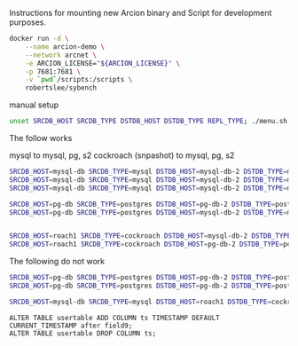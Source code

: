 Instructions for mounting new Arcion binary and Script for development purposes.

```bash
docker run -d \
    --name arcion-demo \
    --network arcnet \
    -e ARCION_LICENSE="${ARCION_LICENSE}" \
    -p 7681:7681 \
    -v `pwd`/scripts:/scripts \
    robertslee/sybench
```



manual setup

```bash
unset SRCDB_HOST SRCDB_TYPE DSTDB_HOST DSTDB_TYPE REPL_TYPE; ./menu.sh
```

The follow works

mysql to mysql, pg, s2
cockroach (snpashot) to mysql, pg, s2
```bash
SRCDB_HOST=mysql-db SRCDB_TYPE=mysql DSTDB_HOST=mysql-db-2 DSTDB_TYPE=mysql REPL_TYPE=snapshot ./menu.sh
SRCDB_HOST=mysql-db SRCDB_TYPE=mysql DSTDB_HOST=mysql-db-2 DSTDB_TYPE=mysql REPL_TYPE=full ./menu.sh
SRCDB_HOST=mysql-db SRCDB_TYPE=mysql DSTDB_HOST=mysql-db-2 DSTDB_TYPE=mysql REPL_TYPE=real-time ./menu.sh

SRCDB_HOST=pg-db SRCDB_TYPE=postgres DSTDB_HOST=pg-db-2 DSTDB_TYPE=postgres REPL_TYPE=snapshot ./menu.sh
SRCDB_HOST=pg-db SRCDB_TYPE=postgres DSTDB_HOST=mysql-db-2 DSTDB_TYPE=mysql REPL_TYPE=snapshot ./menu.sh


SRCDB_HOST=roach1 SRCDB_TYPE=cockroach DSTDB_HOST=mysql-db-2 DSTDB_TYPE=mysql REPL_TYPE=snapshot ./menu.sh
SRCDB_HOST=roach1 SRCDB_TYPE=cockroach DSTDB_HOST=pg-db-2 DSTDB_TYPE=postgres REPL_TYPE=snapshot ./menu.sh

```

The following do not work

```bash
SRCDB_HOST=pg-db SRCDB_TYPE=postgres DSTDB_HOST=pg-db-2 DSTDB_TYPE=postgres REPL_TYPE=full ./menu.sh
SRCDB_HOST=pg-db SRCDB_TYPE=postgres DSTDB_HOST=pg-db-2 DSTDB_TYPE=postgres REPL_TYPE=real-time ./menu.sh

SRCDB_HOST=mysql-db SRCDB_TYPE=mysql DSTDB_HOST=roach1 DSTDB_TYPE=cockroach REPL_TYPE=snapshot ./menu.sh
```

```
ALTER TABLE usertable ADD COLUMN ts TIMESTAMP DEFAULT CURRENT_TIMESTAMP after field9;
ALTER TABLE usertable DROP COLUMN ts;
```
